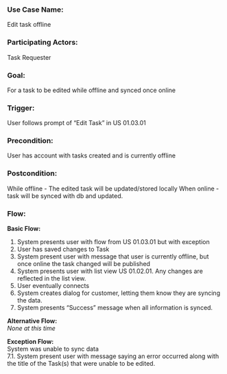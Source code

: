 ### Use Case Name: 
Edit task offline

### Participating Actors:
Task Requester

### Goal:
For a task to be  edited while offline and synced once online

### Trigger:
User follows prompt of “Edit Task” in US 01.03.01

### Precondition:  
User has account with tasks created and is currently offline

### Postcondition:  
While offline - The edited task will be updated/stored locally
When online - task will be synced with db and updated.

### Flow:

**Basic Flow:**
1.  System presents user with flow from US 01.03.01 but with exception
1.  User has saved changes to Task
1.  System present user with message that user is currently offline, but once online the task changed will be published
1.  System presents user with list view US 01.02.01. Any changes are reflected in the list view. 
1.  User eventually connects
1.  System creates dialog for customer, letting them know they are syncing the data.
1.  System presents “Success” message when all information is synced. 




**Alternative Flow:**  
*None at this time*

**Exception Flow:**  
System was unable to sync data  
7.1.  System present user with message saying an error occurred along with the title of the Task(s) that were unable to be edited.  


